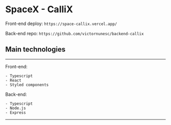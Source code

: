 # SpaceX - CalliX

Front-end deploy: `https://space-callix.vercel.app/`

Back-end repo: `https://github.com/victornunesc/backend-callix`

## **Main technologies**

<hr/>
Front-end:

    - Typescript
    - React
    - Styled components

Back-end:

    - Typescript
    - Node.js
    - Express

<hr/>

